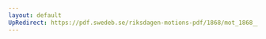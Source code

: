 ```yaml
---
layout: default
UpRedirect: https://pdf.swedeb.se/riksdagen-motions-pdf/1868/mot_1868__ak__00033/mot_1868__ak__00033_001.pdf
---
```

